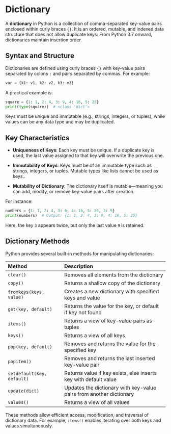 # Dictionary

A **dictionary** in Python is a collection of comma-separated key-value pairs enclosed within curly braces `{}`. It is an ordered, mutable, and indexed data structure that does not allow duplicate keys. From Python 3.7 onward, dictionaries maintain insertion order.

## Syntax and Structure

Dictionaries are defined using curly braces `{}` with key-value pairs separated by colons `:` and pairs separated by commas.
For example:

```python
var = {k1: v1, k2: v2, k3: v3}
```

A practical example is:

```python
square = {1: 1, 2: 4, 3: 9, 4: 16, 5: 25}
print(type(square))  # <class 'dict'>
```

Keys must be unique and immutable
(e.g., strings, integers, or tuples), while values can be any data type and may be duplicated.

## Key Characteristics

- **Uniqueness of Keys**: Each key must be unique. If a duplicate key is used, the last value assigned to that key will overwrite the previous one.

- **Immutability of Keys**: Keys must be of an immutable type such as strings, integers, or tuples. Mutable types like lists cannot be used as keys..

- **Mutability of Dictionary**: The dictionary itself is mutable—meaning you can add, modify, or remove key-value pairs after creation.

For instance:

```python
numbers = {1: 1, 2: 4, 3: 6, 4: 16, 5: 25, 3: 9}
print(numbers)  # Output: {1: 1, 2: 4, 3: 9, 4: 16, 5: 25}
```

Here, the key `3` appears twice, but only the last value `9` is retained.

## Dictionary Methods

Python provides several built-in methods for manipulating dictionaries:


| Method | Description |
| :-- | :-- |
| `clear()` | Removes all elements from the dictionary  |
| `copy()` | Returns a shallow copy of the dictionary |
| `fromkeys(keys, value)` | Creates a new dictionary with specified keys and value  |
| `get(key, default)` | Returns the value for the key, or default if key not found  |
| `items()` | Returns a view of key-value pairs as tuples  |
| `keys()` | Returns a view of all keys  |
| `pop(key, default)` | Removes and returns the value for the specified key  |
| `popitem()` | Removes and returns the last inserted key-value pair  |
| `setdefault(key, default)` | Returns value if key exists, else inserts key with default value  |
| `update(dict)` | Updates the dictionary with key-value pairs from another dictionary  |
| `values()` | Returns a view of all values  |

These methods allow efficient access, modification, and traversal of dictionary data. For example, `items()` enables iterating over both keys and values simultaneously.





